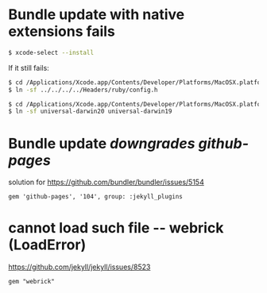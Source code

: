 # Bundle update with native extensions fails

```bash
$ xcode-select --install
```

If it still fails:

```bash
$ cd /Applications/Xcode.app/Contents/Developer/Platforms/MacOSX.platform/Developer/SDKs/MacOSX11.1.sdk/System/Library/Frameworks/Ruby.framework/Versions/2.6/usr/include/ruby-2.6.0/ruby
$ ln -sf ../../../../Headers/ruby/config.h

$ cd /Applications/Xcode.app/Contents/Developer/Platforms/MacOSX.platform/Developer/SDKs/MacOSX11.1.sdk/System/Library/Frameworks/Ruby.framework/Versions/2.6/usr/include/ruby-2.6.0
$ ln -sf universal-darwin20 universal-darwin19
```

# Bundle update _downgrades github-pages_

solution for https://github.com/bundler/bundler/issues/5154

```
gem 'github-pages', '104', group: :jekyll_plugins
```

# cannot load such file -- webrick (LoadError)

https://github.com/jekyll/jekyll/issues/8523

```
gem "webrick"
```
